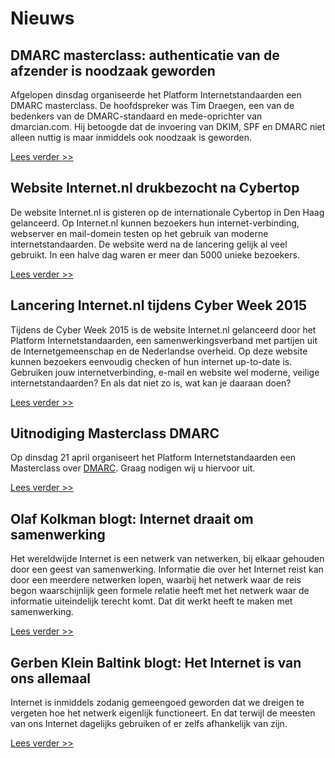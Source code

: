 # Nieuws


## DMARC masterclass: authenticatie van de afzender is noodzaak geworden

Afgelopen dinsdag organiseerde het Platform Internetstandaarden een DMARC
masterclass. De hoofdspreker was Tim Draegen, een van de bedenkers van de
DMARC-standaard en mede-oprichter van dmarcian.com. Hij betoogde dat de
invoering van DKIM, SPF en DMARC niet alleen nuttig is maar inmiddels ook
noodzaak is geworden.

[Lees verder >>](/news/DMARC-masterclass-authenticatie-afzender-noodzaak-geworden/)


## Website Internet.nl drukbezocht na Cybertop

De website Internet.nl is gisteren op de internationale Cybertop in Den Haag
gelanceerd. Op Internet.nl kunnen bezoekers hun internet-verbinding, webserver
en mail-domein testen op het gebruik van moderne internetstandaarden. De
website werd na de lancering gelijk al veel gebruikt. In een halve dag waren
er meer dan 5000 unieke bezoekers.

[Lees verder >>](/news/website-internet-nl-drukbezocht-na-cybertop/)


## Lancering Internet.nl tijdens Cyber Week 2015

Tijdens de Cyber Week 2015 is de website Internet.nl gelanceerd door het
Platform Internetstandaarden, een samenwerkingsverband met partijen uit de
Internetgemeenschap en de Nederlandse overheid. Op deze website kunnen
bezoekers eenvoudig checken of hun internet up-to-date is. Gebruiken jouw
internetverbinding, e-mail en website wel moderne, veilige
internetstandaarden? En als dat niet zo is, wat kan je daaraan doen?

[Lees verder >>](/news/lancering-internet-nl-tijdens-cyber-week-2015/)


## Uitnodiging Masterclass DMARC

Op dinsdag 21 april organiseert het Platform Internetstandaarden een
Masterclass over [DMARC](/faqs/mail/#DMARC). Graag nodigen wij u hiervoor uit.

[Lees verder >>](/news/uitnodiging-masterclass-DMARC/)


## Olaf Kolkman blogt: Internet draait om samenwerking

Het wereldwijde Internet is een netwerk van netwerken, bij elkaar gehouden
door een geest van samenwerking. Informatie die over het Internet reist kan
door een meerdere netwerken lopen, waarbij het netwerk waar de reis begon
waarschijnlijk geen formele relatie heeft met het netwerk waar de informatie
uiteindelijk terecht komt. Dat dit werkt heeft te maken met samenwerking.

[Lees verder >>](/blogs/olaf-kolkman/internet-draait-om-samenwerking/)


## Gerben Klein Baltink blogt: Het Internet is van ons allemaal

Internet is inmiddels zodanig gemeengoed geworden dat we dreigen te vergeten
hoe het netwerk eigenlijk functioneert. En dat terwijl de meesten van ons
Internet dagelijks gebruiken of er zelfs afhankelijk van zijn.

[Lees verder >>](/blogs/gerben-klein-baltink/het-internet-is-van-ons-allemaal/)
